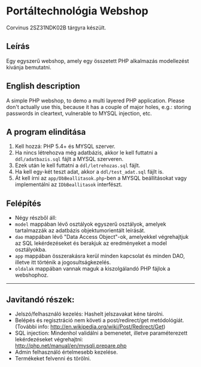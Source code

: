 # Portáltechnológia Webshop

Corvinus 2SZ31NDK02B tárgyra készült.

## Leírás
Egy egyszerű webshop, amely egy összetett PHP alkalmazás modellezést kivánja bemutatni.

## English description
A simple PHP webshop, to demo a multi layered PHP application. Please don't actually use this, because it has a couple of major holes, e.g.: storing passwords in cleartext, vulnerable to MYSQL injection, etc.

## A program elinditása
1. Kell hozzá: PHP 5.4+ és MYSQL szerver.
1. Ha nincs létrehozva még adatbázis, akkor le kell futtatni a `ddl/adatbazis.sql` fájlt a MYSQL szerveren.
1. Ezek után le kell futtatni a `ddl/letrehozas.sql` fájlt.
1. Ha kell egy-két teszt adat, akkor a `ddl/test_adat.sql` fájlt is.
1. Át kell írni az `app/DbBeallitasok.php`-ben a MYSQL beállításokat vagy implementálni az `IDbBeallitasok` interfészt.

## Felépítés
* Négy részből áll:
* `model` mappában lévő osztályok egyszerű osztályok, amelyek tartalmazzák az adatbázis objektumorientált leírását.
* `dao` mappában lévő "Data Access Object"-ok, amelyekkel végrehajtjuk az SQL lekérdezéseket és berakjuk az eredményeket a model osztályokba.
* `app` mappában összerakásra kerül minden kapcsolat és minden DAO, illetve itt történik a jogosultságkezelés.
* `oldalak` mappában vannak maguk a kiszolgálandó PHP fájlok a webshophoz.

***

## Javitandó részek:
* Jelszó/felhasználó kezelés: Hashelt jelszavakat kéne tárolni.
* Belépés és regisztráció nem követi a post/redirect/get metódológiát. (További info: http://en.wikipedia.org/wiki/Post/Redirect/Get)
* SQL injection: Mindenhol validálni a bemenetet, illetve paraméterezett lekérdezéseket végrehajtni: http://php.net/manual/en/mysqli.prepare.php
* Admin felhasználó értelmesebb kezelése.
* Termékeket felvenni és törölni.


